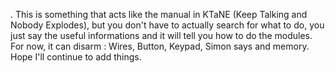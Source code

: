 .
This is something that acts like the manual in KTaNE (Keep Talking and Nobody Explodes), but you don't have to actually search for what to do, you just say the useful informations and it will tell you how to do the modules.
For now, it can disarm : Wires, Button, Keypad, Simon says and memory.
Hope I'll continue to add things.
